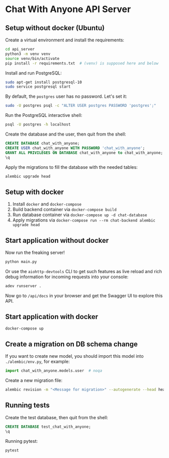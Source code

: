 # Chat With Anyone API Server

## Setup without docker (Ubuntu)

Create a virtual environment and install the requirements:

```bash
cd api_server
python3 -m venv venv
source venv/bin/activate
pip install -r requirements.txt  # (venv) is supposed here and below
```

Install and run PostgreSQL:

```bash
sudo apt-get install postgresql-10
sudo service postgresql start
```

By default, the `postgres` user has no password. Let's set it:

```bash
sudo -U postgres psql -c "ALTER USER postgres PASSWORD 'postgres';"
```

Run the PostgreSQL interactive shell:

```bash
psql -U postgres -h localhost
```

Create the database and the user, then quit from the shell:

```sql
CREATE DATABASE chat_with_anyone;
CREATE USER chat_with_anyone WITH PASSWORD 'chat_with_anyone';
GRANT ALL PRIVILEGES ON DATABASE chat_with_anyone to chat_with_anyone;
\q
```

Apply the migrations to fill the database with the needed tables:

```bash
alembic upgrade head
```

## Setup with docker

1. Install `docker` and `docker-compose`
1. Build backend container via `docker-compose build`
1. Run database container via `docker-compose up -d chat-database`
1. Apply migrations via `docker-compose run --rm chat-backend alembic upgrade head`

## Start application without docker

Now run the freaking server!

```bash
python main.py
```

Or use the `aiohttp-devtools` CLI to get such features as live reload
and rich debug information for incoming requests into your console:

```bash
adev runserver .
```

Now go to `/api/docs` in your browser and get the Swagger UI to
explore this API.

## Start application with docker

```bash
docker-compose up
```

## Create a migration on DB schema change

If you want to create new model, you should import this model into `./alembic/env.py`, for example:

```python
import chat_with_anyone.models.user  # noqa
```

Create a new migration file:

```bash
alembic revision -m "<Message for migration>" --autogenerate --head head
```

## Running tests

Create the test database, then quit from the shell:

```sql
CREATE DATABASE test_chat_with_anyone;
\q
```

Running pytest:

```bash
pytest
```
